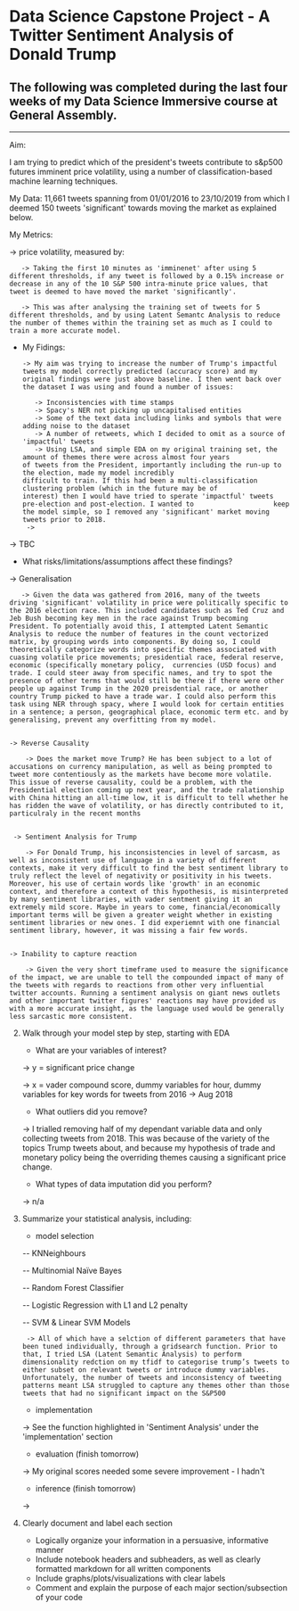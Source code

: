 # Data Science Capstone Project - A Twitter Sentiment Analysis of Donald Trump

## The following was completed during the last four weeks of my Data Science Immersive course at General Assembly.

---

Aim:
   
   I am trying to predict which of the president's tweets contribute to s&p500 futures imminent price volatility, using a number of classification-based machine learning techniques.
 
My Data:
   11,661 tweets spanning from 01/01/2016 to 23/10/2019 from which I deemed 150 tweets 'significant' towards moving the market as explained below.
 
My Metrics:
   
   -> price volatility, measured by:
   
       -> Taking the first 10 minutes as 'imminenet' after using 5 different thresholds, if any tweet is followed by a 0.15% increase or decrease in any of the 10 S&P 500 intra-minute price values, that tweet is deemed to have moved the market 'significantly'.
       
       -> This was after analysing the training set of tweets for 5 different thresholds, and by using Latent Semantc Analysis to reduce the number of themes within the training set as much as I could to train a more accurate model.
        
 
   - My Fidings:
   
         -> My aim was trying to increase the number of Trump's impactful tweets my model correctly predicted (accuracy score) and my original findings were just above baseline. I then went back over the dataset I was using and found a number of issues:
         
            -> Inconsistencies with time stamps 
            -> Spacy's NER not picking up uncapitalised entities
            -> Some of the text data including links and symbols that were adding noise to the dataset
            -> A number of retweets, which I decided to omit as a source of 'impactful' tweets
            -> Using LSA, and simple EDA on my original training set, the amount of themes there were across almost four years                of tweets from the President, importantly including the run-up to the election, made my model incredibly                      difficult to train. If this had been a multi-classification clustering problem (which in the future may be of                  interest) then I would have tried to sperate 'impactful' tweets pre-election and post-election. I wanted to                    keep the model simple, so I removed any 'significant' market moving tweets prior to 2018.
          -> 
   
   -> TBC
   
   
   
   - What risks/limitations/assumptions affect these findings?
   
   -> Generalisation
   
       -> Given the data was gathered from 2016, many of the tweets driving 'significant' volatility in price were politically specific to the 2016 election race. This included candidates such as Ted Cruz and Jeb Bush becoming key men in the race against Trump becoming President. To potentially avoid this, I attempted Latent Semantic Analysis to reduce the number of features in the count vectorized matrix, by grouping words into components. By doing so, I could theoretically categorize words into specific themes associated with cuasing volatile price movements; presidential race, federal reserve, economic (specifically monetary policy,  currencies (USD focus) and trade. I could steer away from specific names, and try to spot the presence of other terms that would still be there if there were other people up against Trump in the 2020 preisdential race, or another country Trump picked to have a trade war. I could also perform this task using NER through spacy, where I would look for certain entities in a sentence; a person, geographical place, economic term etc. and by generalising, prevent any overfitting from my model. 
       
       
    -> Reverse Causality
    
        -> Does the market move Trump? He has been subject to a lot of accusations on currency manipulation, as well as being prompted to tweet more contentiously as the markets have become more volatile. This issue of reverse causality, could be a problem, with the Presidential election coming up next year, and the trade ralationship with China hitting an all-time low, it is difficult to tell whether he has ridden the wave of volatility, or has directly contributed to it, particulraly in the recent months
        
        
     -> Sentiment Analysis for Trump
     
        -> For Donald Trump, his inconsistencies in level of sarcasm, as well as inconsistent use of language in a variety of different contexts, make it very difficult to find the best sentiment library to truly reflect the level of negativity or positivity in his tweets. Moreover, his use of certain words like 'growth' in an economic context, and therefore a context of this hypothesis, is misinterpreted by many sentiment libraries, with vader sentment giving it an extremely mild score. Maybe in years to come, financial/economically important terms will be given a greater weight whether in existing sentiment libraries or new ones. I did experiemnt with one financial sentiment library, however, it was missing a fair few words.
   

    -> Inability to capture reaction
    
        -> Given the very short timeframe used to measure the significance of the impact, we are unable to tell the compounded impact of many of the tweets with regards to reactions from other very influential twitter accounts. Running a sentiment analysis on giant news outlets and other important twitter figures' reactions may have provided us with a more accurate insight, as the language used would be generally less sarcastic more consistent.
        


2. Walk through your model step by step, starting with EDA



   - What are your variables of interest?
   
   
   -> y = significant price change
   
   -> x = vader compound score, dummy variables for hour, dummy variables for key words for tweets from 2016 -> Aug 2018
   
   - What outliers did you remove?
   
   
   -> I trialled removing half of my dependant variable data and only collecting tweets from 2018. This was because of the variety of the topics Trump tweets about, and because my hypothesis of trade and monetary policy being the overriding themes causing a significant price change.
   
   - What types of data imputation did you perform?
   
   -> n/a

3. Summarize your statistical analysis, including:


   - model selection
   
    -- KNNeighbours
    
    
    -- Multinomial Naïve Bayes
    
    
    -- Random Forest Classifier


    -- Logistic Regression with L1 and L2 penalty


    -- SVM & Linear SVM Models


        -> All of which have a selction of different parameters that have been tuned individually, through a gridsearch function. Prior to that, I tried LSA (Latent Semantic Analysis) to perform dimensionality redction on my tfidf to categorise trump’s tweets to either subset on relevant tweets or introduce dummy variables. Unfortunately, the number of tweets and inconsistency of tweeting patterns meant LSA struggled to capture any themes other than those tweets that had no significant impact on the S&P500

   
   - implementation
   
   -> See the function highlighted in 'Sentiment Analysis' under the 'implementation' section
   
   - evaluation (finish tomorrow)


   -> My original scores needed some severe improvement - I hadn't


   - inference (finish tomorrow)


   ->  


4. Clearly document and label each section
   - Logically organize your information in a persuasive, informative manner
   - Include notebook headers and subheaders, as well as clearly formatted markdown for all written components
   - Include graphs/plots/visualizations with clear labels
   - Comment and explain the purpose of each major section/subsection of your code
